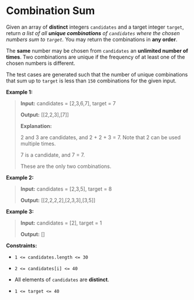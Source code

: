 # Combination Sum

Given an array of **distinct** integers <code>candidates</code> and a target integer <code>target</code>, return *a list of all **unique combinations** of *<code>candidates</code>* where the chosen numbers sum to *<code>target</code>*.* You may return the combinations in **any order**.

The **same** number may be chosen from <code>candidates</code> an **unlimited number of times**. Two combinations are unique if the <span data-keyword="frequency-array">frequency</span> of at least one of the chosen numbers is different.

The test cases are generated such that the number of unique combinations that sum up to <code>target</code> is less than <code>150</code> combinations for the given input.


**Example 1:**
>
> **Input:** candidates = [2,3,6,7], target = 7
>
> **Output:** [[2,2,3],[7]]
>
> **Explanation:**
>
> 2 and 3 are candidates, and 2 + 2 + 3 = 7. Note that 2 can be used multiple times.
>
> 7 is a candidate, and 7 = 7.
>
> These are the only two combinations.

**Example 2:**
>
> **Input:** candidates = [2,3,5], target = 8
>
> **Output:** [[2,2,2,2],[2,3,3],[3,5]]

**Example 3:**
>
> **Input:** candidates = [2], target = 1
>
> **Output:** []


**Constraints:**

- <code>1 &lt;= candidates.length &lt;= 30</code>

- <code>2 &lt;= candidates[i] &lt;= 40</code>

- All elements of <code>candidates</code> are **distinct**.

- <code>1 &lt;= target &lt;= 40</code>
